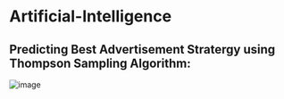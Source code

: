 # Artificial-Intelligence

## Predicting Best Advertisement Stratergy using Thompson Sampling Algorithm:
![image](https://user-images.githubusercontent.com/37297153/152691495-550dd6eb-a2cd-4d86-a32b-b65cba31556b.png)
